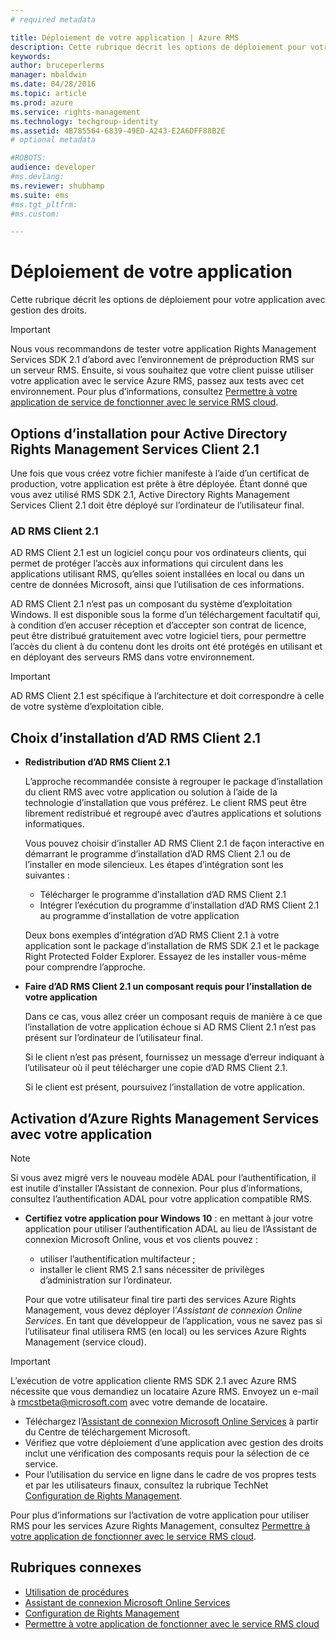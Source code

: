 ```yaml
---
# required metadata

title: Déploiement de votre application | Azure RMS
description: Cette rubrique décrit les options de déploiement pour votre application avec gestion des droits.
keywords:
author: bruceperlerms
manager: mbaldwin
ms.date: 04/28/2016
ms.topic: article
ms.prod: azure
ms.service: rights-management
ms.technology: techgroup-identity
ms.assetid: 4B785564-6839-49ED-A243-E2A6DFF88B2E
# optional metadata

#ROBOTS:
audience: developer
#ms.devlang:
ms.reviewer: shubhamp
ms.suite: ems
#ms.tgt_pltfrm:
#ms.custom:

---
```


# Déploiement de votre application


Cette rubrique décrit les options de déploiement pour votre application avec gestion des droits.

> [!IMPORTANT]
> Nous vous recommandons de tester votre application Rights Management Services SDK 2.1 d’abord avec l’environnement de préproduction RMS sur un serveur RMS. Ensuite, si vous souhaitez que votre client puisse utiliser votre application avec le service Azure RMS, passez aux tests avec cet environnement. Pour plus d’informations, consultez [Permettre à votre application de service de fonctionner avec le service RMS cloud](how-to-use-file-api-with-aadrm-cloud.md).

 

## Options d’installation pour Active Directory Rights Management Services Client 2.1

Une fois que vous créez votre fichier manifeste à l’aide d’un certificat de production, votre application est prête à être déployée. Étant donné que vous avez utilisé RMS SDK 2.1, Active Directory Rights Management Services Client 2.1 doit être déployé sur l’ordinateur de l’utilisateur final.

### AD RMS Client 2.1

AD RMS Client 2.1 est un logiciel conçu pour vos ordinateurs clients, qui permet de protéger l’accès aux informations qui circulent dans les applications utilisant RMS, qu’elles soient installées en local ou dans un centre de données Microsoft, ainsi que l’utilisation de ces informations.

AD RMS Client 2.1 n’est pas un composant du système d’exploitation Windows. Il est disponible sous la forme d’un téléchargement facultatif qui, à condition d’en accuser réception et d’accepter son contrat de licence, peut être distribué gratuitement avec votre logiciel tiers, pour permettre l’accès du client à du contenu dont les droits ont été protégés en utilisant et en déployant des serveurs RMS dans votre environnement.

> [!IMPORTANT]
> AD RMS Client 2.1 est spécifique à l’architecture et doit correspondre à celle de votre système d’exploitation cible.


## Choix d’installation d’AD RMS Client 2.1

-   **Redistribution d’AD RMS Client 2.1**

    L’approche recommandée consiste à regrouper le package d’installation du client RMS avec votre application ou solution à l’aide de la technologie d’installation que vous préférez. Le client RMS peut être librement redistribué et regroupé avec d’autres applications et solutions informatiques.

    Vous pouvez choisir d’installer AD RMS Client 2.1 de façon interactive en démarrant le programme d’installation d’AD RMS Client 2.1 ou de l’installer en mode silencieux. Les étapes d’intégration sont les suivantes :

    -   Télécharger le programme d’installation d’AD RMS Client 2.1
    -   Intégrer l’exécution du programme d’installation d’AD RMS Client 2.1 au programme d’installation de votre application

    Deux bons exemples d’intégration d’AD RMS Client 2.1 à votre application sont le package d’installation de RMS SDK 2.1 et le package Right Protected Folder Explorer. Essayez de les installer vous-même pour comprendre l’approche.

-   **Faire d’AD RMS Client 2.1 un composant requis pour l’installation de votre application**

    Dans ce cas, vous allez créer un composant requis de manière à ce que l’installation de votre application échoue si AD RMS Client 2.1 n’est pas présent sur l’ordinateur de l’utilisateur final.

    Si le client n’est pas présent, fournissez un message d’erreur indiquant à l’utilisateur où il peut télécharger une copie d’AD RMS Client 2.1.

    Si le client est présent, poursuivez l’installation de votre application.

## Activation d’Azure Rights Management Services avec votre application

> [!NOTE]
> Si vous avez migré vers le nouveau modèle ADAL pour l’authentification, il est inutile d’installer l’Assistant de connexion. Pour plus d’informations, consultez l’authentification ADAL pour votre application compatible RMS.

- **Certifiez votre application pour Windows 10** : en mettant à jour votre application pour utiliser l’authentification ADAL au lieu de l’Assistant de connexion Microsoft Online, vous et vos clients pouvez :
  - utiliser l’authentification multifacteur ;
  - installer le client RMS 2.1 sans nécessiter de privilèges d’administration sur l’ordinateur.
 
  Pour que votre utilisateur final tire parti des services Azure Rights Management, vous devez déployer l’*Assistant de connexion Online Services*. En tant que développeur de l’application, vous ne savez pas si l’utilisateur final utilisera RMS (en local) ou les services Azure Rights Management (service cloud).

> [!IMPORTANT]
> L’exécution de votre application cliente RMS SDK 2.1 avec Azure RMS nécessite que vous demandiez un locataire Azure RMS. Envoyez un e-mail à <rmcstbeta@microsoft.com> avec votre demande de locataire.

-   Téléchargez l’[Assistant de connexion Microsoft Online Services](http://www.microsoft.com/en-us/download/details.aspx?id=28177) à partir du Centre de téléchargement Microsoft.
-   Vérifiez que votre déploiement d’une application avec gestion des droits inclut une vérification des composants requis pour la sélection de ce service.
-   Pour l’utilisation du service en ligne dans le cadre de vos propres tests et par les utilisateurs finaux, consultez la rubrique TechNet [Configuration de Rights Management](https://TechNet.Microsoft.Com/en-us/library/jj585002.aspx).

Pour plus d’informations sur l’activation de votre application pour utiliser RMS pour les services Azure Rights Management, consultez [Permettre à votre application de fonctionner avec le service RMS cloud](how-to-use-file-api-with-aadrm-cloud.md).

## Rubriques connexes

* [Utilisation de procédures](how-to-use-msipc.md)
* [Assistant de connexion Microsoft Online Services](http://www.microsoft.com/en-us/download/details.aspx?id=28177)
* [Configuration de Rights Management](https://TechNet.Microsoft.Com/en-us/library/jj585002.aspx)
* [Permettre à votre application de fonctionner avec le service RMS cloud](how-to-use-file-api-with-aadrm-cloud.md)
 

 





<!--HONumber=Apr16_HO4-->


